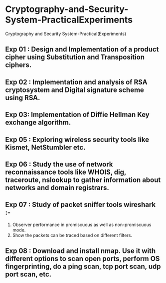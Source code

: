 # Cryptography-and-Security-System-PracticalExperiments
Cryptography and Security System-Practical(Experiments)


## Exp 01 : Design and Implementation of a product cipher using Substitution and Transposition ciphers.           
## Exp 02 : Implementation and analysis of RSA cryptosystem and Digital signature scheme using RSA.  
## Exp 03: Implementation of Diffie Hellman Key exchange algorithm.
## Exp 05 : Exploring wireless security tools like Kismet, NetStumbler etc.   
## Exp 06 : Study the use of network reconnaissance tools like WHOIS, dig, traceroute, nslookup to gather information about networks and domain registrars.  
## Exp 07 : Study of packet sniffer tools wireshark :-
1. Observer performance in promiscuous as well as non-promiscuous mode. 
2. Show the packets can be traced based on different filters.
## Exp 08 : Download and install nmap. Use it with different options to scan open ports, perform OS fingerprinting, do a ping scan, tcp port scan, udp port scan, etc.
